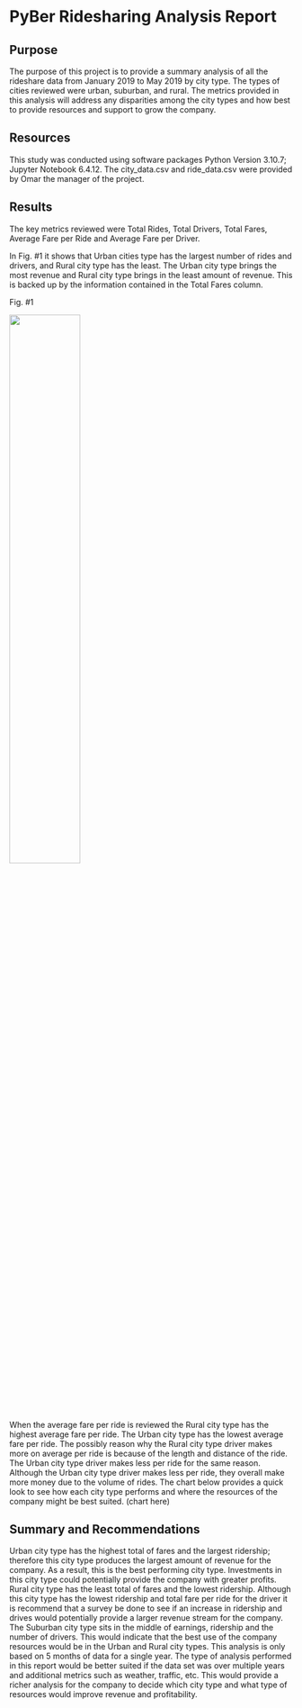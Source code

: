 #  PyBer Ridesharing Analysis Report

## Purpose
The purpose of this project is to provide a summary analysis of all the rideshare data from January 2019 to May 2019 by city type. The types of cities reviewed were urban, suburban, and rural. The metrics provided in this analysis will address any disparities among the city types and how best to provide resources and support to grow the company. 

## Resources
This study was conducted using software packages Python Version 3.10.7; Jupyter Notebook 6.4.12. The city_data.csv and ride_data.csv were provided by Omar the manager of the project.  
  
## Results
The key metrics reviewed were Total Rides, Total Drivers, Total Fares, Average Fare per Ride and Average Fare per Driver.

In Fig. #1 it shows that Urban cities type has the largest number of rides and drivers, and Rural city type has the least. The Urban city type brings the most revenue and Rural city type brings in the least amount of revenue. This is backed up by the information contained in the Total Fares column. 

Fig. #1

<img src="[url](https://github.com/dbrashears63/PyBer_Analysis/blob/main/Analysis/PyBer_Summary_Table.png)" width="50%" height="50%">



When the average fare per ride is reviewed the Rural city type has the highest average fare per ride. The Urban city type has the lowest average fare per ride. The possibly reason why the Rural city type driver makes more on average per ride is because of the length and distance of the ride. The Urban city type driver makes less per ride for the same reason. Although the Urban city type driver makes less per ride, they overall make more money due to the volume of rides. 
The chart below provides a quick look to see how each city type performs and where the resources of the company might be best suited. 
(chart here)


## Summary and Recommendations
Urban city type has the highest total of fares and the largest ridership; therefore this city type produces the largest amount of revenue for the company. As a result, this is the best performing city type. Investments in this city type could potentially provide the company with greater profits.
Rural city type has the least total of fares and the lowest ridership. Although this city type has the lowest ridership and total fare per ride for the driver it is recommend that a survey be done to see if an increase in ridership and drives would potentially provide a larger revenue stream for the company.
The Suburban city type sits in the middle of earnings, ridership and the number of drivers. This would indicate that the best use of the company resources would be in the Urban and Rural city types. 
This analysis is only based on 5 months of data for a single year. The type of analysis performed in this report would be better suited if the data set was over multiple years and additional metrics such as weather, traffic, etc. This would provide a richer analysis for the company to decide which city type and what type of resources would improve revenue and profitability. 
